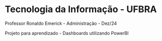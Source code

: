 # Tecnologia da Informação - UFBRA

Professor Ronaldo Emerick - Administração - Dez/24

Projeto para aprendizado - Dashboards utilizando PowerBI

<img align="center" src=""/>
